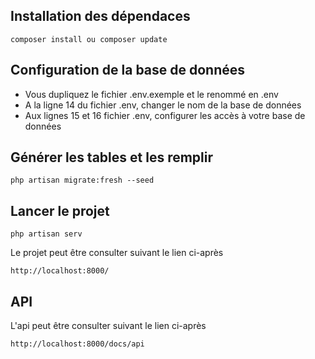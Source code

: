 ## Installation des dépendaces
```
composer install ou composer update
```

## Configuration de la base de données
- Vous dupliquez le fichier .env.exemple et le renommé en .env
- A la ligne 14 du fichier .env, changer le nom de la base de données
- Aux lignes 15 et 16 fichier .env, configurer les accès à votre base de données


## Générer les tables et les remplir

```
php artisan migrate:fresh --seed
```


## Lancer le projet

```
php artisan serv
```

Le projet peut être consulter suivant le lien ci-après

```
http://localhost:8000/
```


## API

L'api peut être consulter suivant le lien ci-après

```
http://localhost:8000/docs/api
```